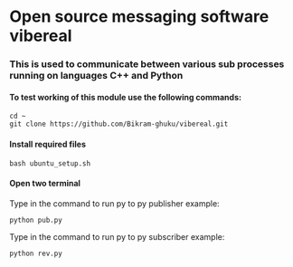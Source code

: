 # Open source messaging software **vibereal**

### This is used to communicate between various sub processes running on languages **C++** and **Python**

#### To test working of this module use the following commands:

```Clone this repository
cd ~
git clone https://github.com/Bikram-ghuku/vibereal.git
```
#### Install required files
```Setup the library
bash ubuntu_setup.sh
```

#### Open two terminal

Type in the command to run py to py publisher example: 

```py-2-py pub
python pub.py
```

Type in the command to run py to py subscriber example:

```py-2-py sub
python rev.py
```


